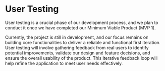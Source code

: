 # User Testing

User testing is a crucial phase of our development process, and we plan to conduct it once we have completed our Minimum Viable Product (MVP 1). 

Currently, the project is still in development, and our focus remains on building core functionalities to deliver a reliable and functional first iteration. User testing will involve gathering feedback from real users to identify potential improvements, validate our design and feature decisions, and ensure the overall usability of the product. This iterative feedback loop will help refine the application to meet user needs effectively.
